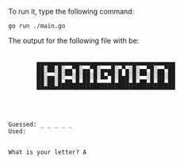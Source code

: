 To run it, type the following command:

````
go run ./main.go
````

The output for the following file with be:

````

        ▄▄▄▄▄▄▄▄▄▄▄▄▄▄▄▄▄▄▄▄▄▄▄▄▄▄▄▄▄▄▄▄▄▄▄▄▄▄▄
        ██░██░█░▄▄▀█░▄▄▀█░▄▄▄█░▄▀▄░█░▄▄▀█░▄▄▀██
        ██░▄▄░█░▀▀░█░██░█░█▄▀█░█▄█░█░▀▀░█░██░██
        ██░██░█▄██▄█▄██▄█▄▄▄▄█▄███▄█▄██▄█▄██▄██
        ▀▀▀▀▀▀▀▀▀▀▀▀▀▀▀▀▀▀▀▀▀▀▀▀▀▀▀▀▀▀▀▀▀▀▀▀▀▀▀




Guessed: _ _ _ _ _
Used:


What is your letter? A

````

